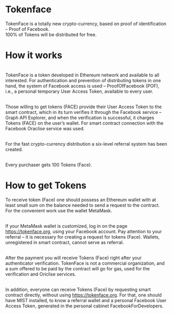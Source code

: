 # Tokenface
TokenFace is a totally new crypto-currency, based on proof of identification – Proof of Facebook.
<br>100% of Tokens will be distributed for free.

# How it works
<br>TokenFace is a token developed in Ethereum network and available to all interested. For authentication and prevention of distributing tokens in one hand, the system of Facebook access is used – ProofOfFacebook (POF), i.e., a personal temporary User Access Token, available to every user. 

<br>Those willing to get tokens (FACE) provide their User Access Token to the smart contract, which in its turn verifies it through the Facebook service – Graph API Explorer, and when the verification is successful, it charges Tokens (FACE) on the user’s wallet. For smart contract connection with the Facebook Oraclise service was used. 

<br>For the fast crypto-currency distribution a six-level referral system has been created.

<br>Every purchaser gets 100 Tokens (Face).

# How to get Tokens
To receive token (Face) one should possess an Ethereum wallet with at least small sum on the balance needed to send a request to the contract. For the convenient work use the wallet MetaMask. 

<br>If your MetaMask wallet is customized, log in on the page https://tokenface.org, using your Facebook account. Pay attention to your referral – it is necessary for creating a request for tokens (Face). Wallets, unregistered in smart contract, cannot serve as referral. 

<br>After the payment you will receive Tokens (Face) right after your authenticator verification. TokenFace is not a commercial organization, and a sum offered to be paid by the contract will go for gas, used for the verification and Oriclise services.

<br>In addition, everyone can receive Tokens (Face) by requesting smart contract directly, without using https://tokenface.org. For that, one should have MIST installed, to know a referral wallet and a personal Facebook User Access Token, generated in the personal cabinet FacebookForDevelopers. 

